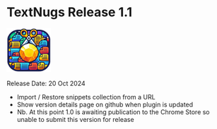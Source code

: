 # TextNugs Release 1.1

<img src="../icons/textnugs256.png" alt="TextNugs" width="100px" height="100px"></td>

Release Date: 20 Oct 2024

- Import / Restore snippets collection from a URL
- Show version details page on github when plugin is updated
- Nb. At this point 1.0 is awaiting publication to the Chrome Store so unable to submit this version for release
